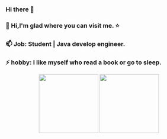 ### Hi there 👋

<!--
**HopeLight/HopeLight** is a ✨ _special_ ✨ repository because its `README.md` (this file) appears on your GitHub profile.

Here are some ideas to get you started:

- 🔭 I’m currently working on ...
- 🌱 I’m currently learning ...
- 👯 I’m looking to collaborate on ...
- 🤔 I’m looking for help with ...
- 💬 Ask me about ...
- 📫 How to reach me: ...
- 😄 Pronouns: ...
- ⚡ Fun fact: ...
-->
### 🤔           Hi,I'm glad where you can visit me. ⭐
### 📫           Job: Student | Java develop engineer.
### ⚡           hobby: I like myself who read a book or go to sleep.

<p align="center">
  <img height="160" src="https://github-readme-stats.vercel.app/api/top-langs/?username=HopeLight&theme=react&hide=html,css,dockerfile,shell,Objective-C,cmake,scss,ejs,stylus&count_private=true&show_icons=true&hide_border=true&layout=compact"/>
  
  <img height="160" src="https://github-readme-stats.vercel.app/api?username=HopeLight&count_private=true&show_icons=true&theme=onedark&include_all_commits=true&hide_border=true"/>
</p>
